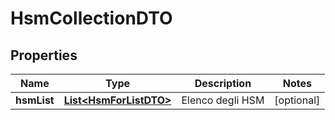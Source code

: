 
# HsmCollectionDTO

## Properties
Name | Type | Description | Notes
------------ | ------------- | ------------- | -------------
**hsmList** | [**List&lt;HsmForListDTO&gt;**](HsmForListDTO.md) | Elenco degli HSM |  [optional]



